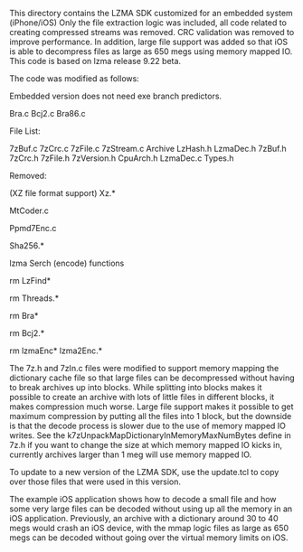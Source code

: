 This directory contains the LZMA SDK customized for an embedded system (iPhone/iOS)
Only the file extraction logic was included, all code related to creating
compressed streams was removed. CRC validation was removed to
improve performance. In addition, large file support was added so that iOS
is able to decompress files as large as 650 megs using memory mapped IO.
This code is based on lzma release 9.22 beta.

The code was modified as follows:

Embedded version does not need exe branch predictors.

Bra.c
Bcj2.c
Bra86.c

File List:

7zBuf.c		7zCrc.c		7zFile.c	7zStream.c	Archive		LzHash.h	LzmaDec.h
7zBuf.h		7zCrc.h		7zFile.h	7zVersion.h	CpuArch.h	LzmaDec.c	Types.h

Removed:

(XZ file format support)
Xz.*

MtCoder.c

Ppmd7Enc.c

Sha256.*

lzma Serch (encode) functions

rm LzFind*

rm Threads.*

rm Bra*

rm Bcj2.*

rm lzmaEnc* lzma2Enc.*

The 7z.h and 7zIn.c files were modified to support memory mapping the dictionary
cache file so that large files can be decompressed without having to break archives
up into blocks. While splitting into blocks makes it possible to create an archive
with lots of little files in different blocks, it makes compression much worse.
Large file support makes it possible to get maximum compression by putting all
the files into 1 block, but the downside is that the decode process is slower
due to the use of memory mapped IO writes. See the k7zUnpackMapDictionaryInMemoryMaxNumBytes
define in 7z.h if you want to change the size at which memory mapped IO kicks in,
currently archives larger than 1 meg will use memory mapped IO.

To update to a new version of the LZMA SDK, use the update.tcl to copy over those
files that were used in this version.

The example iOS application shows how to decode a small file and how some very large
files can be decoded without using up all the memory in an iOS application. Previously,
an archive with a dictionary around 30 to 40 megs would crash an iOS device, with
the mmap logic files as large as 650 megs can be decoded without going over the
virtual memory limits on iOS.
